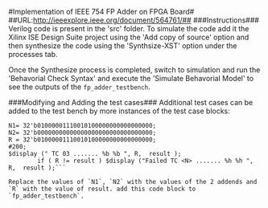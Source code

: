 #Implementation of IEEE 754 FP Adder on FPGA Board#
##URL:http://ieeexplore.ieee.org/document/564761/##
###Instructions###
Verilog code is present in the 'src' folder. To simulate the code add it the Xilinx ISE Design Suite project using the 'Add copy of source'  option and then synthesize the code using the 'Synthsize-XST' option under the processes tab.

Once the Synthesize process is completed, switch to simulation and run the 'Behavorial Check Syntax' and execute the 'Simulate Behavorial Model' to see the outputs of the `fp_adder_testbench`.

###Modifying and Adding the test cases###
Additional test cases can be added to the test bench by more instances of the test case blocks:
``` //Test block <N>
N1= 32'b01000001110010100000000000000000;
N2= 32'b00000000000000000000000000000000;
R = 32'b01000001110010100000000000000000;
#200;
$display (" TC 03 ....... %b %b ", R,  result ); 
		if ( R != result ) $display ("Failed TC <N> ....... %h %h ", R,  result );```

Replace the values of `N1`, `N2` with the values of the 2 addends and `R` with the value of result. add this code block to `fp_adder_testbench`. 
